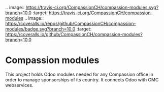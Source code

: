 .. image:: https://travis-ci.org/CompassionCH/compassion-modules.svg?branch=10.0
    :target: https://travis-ci.org/CompassionCH/compassion-modules
.. image:: https://coveralls.io/repos/github/CompassionCH/compassion-modules/badge.svg?branch=10.0
:target: https://coveralls.io/github/CompassionCH/compassion-modules?branch=10.0

Compassion modules
==================

This project holds Odoo modules needed for any Compassion office in order to manage sponsorships of its country. It connects Odoo with GMC webservices.
